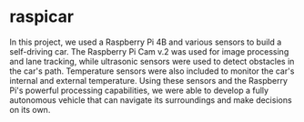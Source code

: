 # raspicar

In this project, we used a Raspberry Pi 4B and various sensors to build a self-driving car. 
The Raspberry Pi Cam v.2 was used for image processing and lane tracking, while ultrasonic sensors were used 
to detect obstacles in the car's path. Temperature sensors were also included to monitor the car's internal 
and external temperature. Using these sensors and the Raspberry Pi's powerful processing capabilities, 
we were able to develop a fully autonomous vehicle that can navigate its surroundings and make decisions on its own.